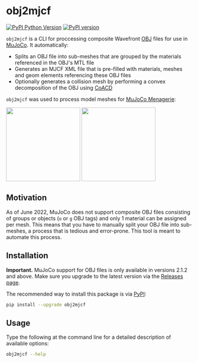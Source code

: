 # obj2mjcf

[![PyPI Python Version][pypi-versions-badge]][pypi]
[![PyPI version][pypi-badge]][pypi]

[pypi-versions-badge]: https://img.shields.io/pypi/pyversions/obj2mjcf
[pypi-badge]: https://badge.fury.io/py/obj2mjcf.svg
[pypi]: https://pypi.org/project/obj2mjcf/

`obj2mjcf` is a CLI for proccessing composite Wavefront [OBJ] files for use in [MuJoCo]. It automatically:

* Splits an OBJ file into sub-meshes that are grouped by the materials referenced in the OBJ's MTL file
* Generates an MJCF XML file that is pre-filled with materials, meshes and geom elements referencing these OBJ files
* Optionally generates a collision mesh by performing a convex decomposition of the OBJ using [CoACD]

`obj2mjcf` was used to process model meshes for [MuJoCo Menagerie]:

<p float="left">
  <img src="https://raw.githubusercontent.com/deepmind/mujoco_menagerie/main/anybotics_anymal_c/anymal_c.png" height="200">
  <img src="https://raw.githubusercontent.com/deepmind/mujoco_menagerie/main/franka_emika_panda/panda.png" height="200">
</p>

## Motivation

As of June 2022, MuJoCo does not support composite OBJ files consisting of groups or objects (`o` or `g` OBJ tags) and only 1 material can be assigned per mesh. This means that you have to manually split your OBJ file into sub-meshes, a process that is tedious and error-prone. This tool is meant to automate this process.

## Installation

**Important.** MuJoCo support for OBJ files is only available in versions 2.1.2 and above. Make sure you upgrade to the latest version via the [Releases page](https://github.com/deepmind/mujoco/releases).

The recommended way to install this package is via [PyPI](https://pypi.org/project/obj2mjcf/):

```bash
pip install --upgrade obj2mjcf
```

## Usage

Type the following at the command line for a detailed description of available options:

```bash
obj2mjcf --help
```

[OBJ]: https://en.wikipedia.org/wiki/Wavefront_.obj_file
[MuJoCo]: https://github.com/deepmind/mujoco
[CoACD]: https://github.com/SarahWeiii/CoACD
[MuJoCo Menagerie]: https://github.com/deepmind/mujoco_menagerie
